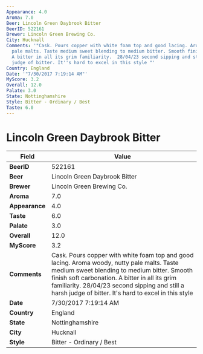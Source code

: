 ```yaml
---
Appearance: 4.0
Aroma: 7.0
Beer: Lincoln Green Daybrook Bitter
BeerID: 522161
Brewer: Lincoln Green Brewing Co.
City: Hucknall
Comments: '"Cask. Pours copper with white foam top and good lacing. Aroma woody, nutty
  pale malts. Taste medium sweet blending to medium bitter. Smooth finish soft carbonation.
  A bitter in all its grim familiarity.  28/04/23 second sipping and still a harsh
  judge of bitter. It''s hard to excel in this style "'
Country: England
Date: '"7/30/2017 7:19:14 AM"'
MyScore: 3.2
Overall: 12.0
Palate: 3.0
State: Nottinghamshire
Style: Bitter - Ordinary / Best
Taste: 6.0
---
```


# Lincoln Green Daybrook Bitter

| Field         | Value |
|---------------|-------|
| **BeerID** | 522161 |
| **Beer** | Lincoln Green Daybrook Bitter |
| **Brewer** | Lincoln Green Brewing Co. |
| **Aroma** | 7.0 |
| **Appearance** | 4.0 |
| **Taste** | 6.0 |
| **Palate** | 3.0 |
| **Overall** | 12.0 |
| **MyScore** | 3.2 |
| **Comments** | Cask. Pours copper with white foam top and good lacing. Aroma woody, nutty pale malts. Taste medium sweet blending to medium bitter. Smooth finish soft carbonation. A bitter in all its grim familiarity.  28/04/23 second sipping and still a harsh judge of bitter. It's hard to excel in this style  |
| **Date** | 7/30/2017 7:19:14 AM |
| **Country** | England |
| **State** | Nottinghamshire |
| **City** | Hucknall |
| **Style** | Bitter - Ordinary / Best |
